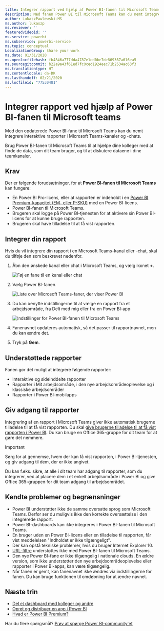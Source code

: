 ```yaml
---
title: Integrer rapport ved hjælp af Power BI-fanen til Microsoft Teams
description: Med fanen Power BI til Microsoft Teams kan du nemt integrere interaktive rapporter i kanaler og chats.
author: LukaszPawlowski-MS
ms.author: lukaszp
ms.reviewer: ''
featuredvideoid: ''
ms.service: powerbi
ms.subservice: powerbi-service
ms.topic: conceptual
LocalizationGroup: Share your work
ms.date: 01/31/2020
ms.openlocfilehash: fb4846a777dda4787e1ed0be7de869367a616ea5
ms.sourcegitcommit: b22a9a43f61ed7fc0ced1924eec71b2534ac63f3
ms.translationtype: HT
ms.contentlocale: da-DK
ms.lasthandoff: 02/21/2020
ms.locfileid: "77530481"
---
```

# <a name="embed-report-with-the-power-bi-tab-for-microsoft-teams"></a>Integrer rapport ved hjælp af Power BI-fanen til Microsoft teams

Med den opdaterede Power BI-fane til Microsoft Teams kan du nemt integrere interaktive rapporter i Microsoft Teams-kanaler og -chats.

Brug Power BI-fanen til Microsoft Teams til at hjælpe dine kolleger med at finde de data, som dit team bruger, og til at diskutere dataene i dine teamkanaler.

## <a name="requirements"></a>Krav

Der er følgende forudsætninger, for at **Power BI-fanen til Microsoft Teams** kan fungere:

- En Power BI Pro-licens, eller at rapporten er indeholdt i en [Power BI Premium-kapacitet (EM- eller P-SKU)](service-premium-what-is.md) med en Power BI-licens.
- Power BI-fanen til Microsoft Teams.
- Brugeren skal logge på Power BI-tjenesten for at aktivere sin Power BI-licens for at kunne bruge rapporten.
- Brugeren skal have tilladelse til at få vist rapporten.

## <a name="embed-your-report"></a>Integrer din rapport
Hvis du vil integrere din rapport i en Microsoft Teams-kanal eller -chat, skal du tilføje den som beskrevet nedenfor.

1. Åbn den ønskede kanal eller chat i Microsoft Teams, og vælg ikonet **+**.

    ![Føj en fane til en kanal eller chat](media/service-embed-report-microsoft-teams/service-embed-report-microsoft-teams-add.png)

2. Vælg Power BI-fanen.

    ![Liste over Microsoft Teams-faner, der viser Power BI](media/service-embed-report-microsoft-teams/service-embed-report-microsoft-teams-tab.png)

3. Du kan benytte indstillingerne til at vælge en rapport fra et arbejdsområde, fra Delt med mig eller fra en Power BI-app

    ![Indstillinger for Power BI-fanen til Microsoft Teams](media/service-embed-report-microsoft-teams/service-embed-report-microsoft-teams-tab-settings.png)

4. Fanenavnet opdateres automatisk, så det passer til rapportnavnet, men du kan ændre det. 

5. Tryk på **Gem**.

## <a name="supported-reports"></a>Understøttede rapporter

Fanen gør det muligt at integrere følgende rapporter:

- Interaktive og sideinddelte rapporter
- Rapporter i Mit arbejdsområde, i den nye arbejdsområdeoplevelse og i klassiske arbejdsområder
- Rapporter i Power BI-mobilapps


## <a name="grant-access-to-reports"></a>Giv adgang til rapporter

Integrering af en rapport i Microsoft Teams giver ikke automatisk brugerne tilladelse til at få vist rapporten. Du skal [give brugerne tilladelse til at få vist rapporten i Power BI](service-share-dashboards.md). Du kan bruge en Office 365-gruppe for dit team for at gøre det nemmere. 

> [!IMPORTANT]
> Sørg for at gennemse, hvem der kan få vist rapporten, i Power BI-tjenesten, og giv adgang til dem, der er ikke angivet.

Du kan f.eks. sikre, at alle i dit team har adgang til rapporter, som du integrerer, ved at placere dem i et enkelt arbejdsområde i Power BI og give Office 365-gruppen for dit team adgang til arbejdsområdet.

## <a name="known-issues-and-limitations"></a>Kendte problemer og begrænsninger

- Power BI understøtter ikke de samme oversatte sprog som Microsoft Teams. Derfor ser du muligvis ikke den korrekte oversættelse i den integrerede rapport.
- Power BI-dashboards kan ikke integreres i Power BI-fanen til Microsoft Teams.
- En bruger uden en Power BI-licens eller en tilladelse til rapporten, får vist meddelelsen "Indholdet er ikke tilgængeligt".
- Der kan opstå tekniske problemer, hvis du bruger Internet Explorer 10. <!--You can look at the [browsers support for Power BI](consumer/end-user-browsers.md) and for [Office 365](https://products.office.com/office-system-requirements#Browsers-section). -->
- [URL-filtre](service-url-filters.md) understøttes ikke med Power BI-fanen til Microsoft Teams.
- Den nye Power BI-fane er ikke tilgængelig i nationale clouds. En ældre version, som ikke understøtter den nye arbejdsområdeoplevelse eller rapporter i Power BI-apps, kan være tilgængelig. 
- Når fanen er gemt, kan fanenavnet ikke ændres via indstillingerne for fanen. Du kan bruge funktionen til omdøbning for at ændre navnet.

## <a name="next-steps"></a>Næste trin
- [Del et dashboard med kolleger og andre](service-share-dashboards.md)  
- [Opret og distribuer en app i Power BI](service-create-distribute-apps.md)  
- [Hvad er Power BI Premium?](service-premium-what-is.md)

Har du flere spørgsmål? [Prøv at spørge Power BI-community'et](https://community.powerbi.com/)
